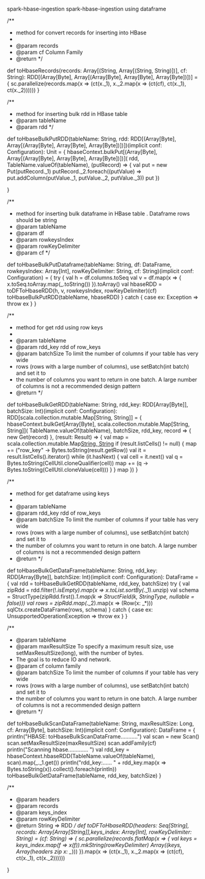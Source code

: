 spark-hbase-ingestion
spark-hbase-ingestion using dataframe


/**
   * method for convert records for inserting into HBase
   *
   * @param records
   * @param cf Column Family
   * @return
   */
   
  def toHbaseRecords(records: Array[(String, Array[(String, String)])], cf: String): RDD[(Array[Byte], Array[(Array[Byte], Array[Byte], Array[Byte])])] = {
    sc.parallelize(records.map(x => (ct(x._1), x._2.map(x => (ct(cf), ct(x._1), ct(x._2))))))
  }

  /**
   * method for inserting bulk rdd in HBase table
   * @param tableName
   * @param rdd
   */
   
  def toHbaseBulkPutRDD(tableName: String, rdd: RDD[(Array[Byte], Array[(Array[Byte], Array[Byte], Array[Byte])])])(implicit conf: Configuration): Unit = {
    hbaseContext.bulkPut[(Array[Byte], Array[(Array[Byte], Array[Byte], Array[Byte])])](
      rdd,
      TableName.valueOf(tableName),
      (putRecord) => {
        val put = new Put(putRecord._1)
        putRecord._2.foreach((putValue) => put.addColumn(putValue._1, putValue._2, putValue._3))
        put
      })

  }

  /**
   * method for inserting bulk dataframe in HBase table . Dataframe rows should be string
   * @param tableName
   * @param df
   * @param rowkeysIndex
   * @param rowKeyDelimiter
   * @param cf
   */
   
  def toHbaseBulkPutDataframe(tableName: String, df: DataFrame, rowkeysIndex: Array[Int],
                              rowKeyDelimiter: String, cf: String)(implicit conf: Configuration) = {
    try {
      val h = df.columns.toSeq
      val v = df.map(x => {
        x.toSeq.toArray.map(_.toString())
      }).toArray()
      val hbaseRDD = toDFToHbaseRDD(h, v, rowkeysIndex, rowKeyDelimiter)(cf)
      toHbaseBulkPutRDD(tableName, hbaseRDD)
    } catch {
      case ex: Exception => throw ex
    }
  }

  /**
   * method for get rdd using row keys
   *
   * @param tableName
   * @param rdd_key   rdd of row_keys
   * @param batchSize To limit the number of columns if your table has very wide
   * rows (rows with a large number of columns), use setBatch(int batch) and set it to
   * the number of columns you want to return in one batch. A large number of columns is not a recommended design pattern
   * @return
   */
   
  def toHbaseBulkGetRDD(tableName: String, rdd_key: RDD[Array[Byte]], batchSize: Int)(implicit conf: Configuration): RDD[scala.collection.mutable.Map[String, String]] = {
    hbaseContext.bulkGet[Array[Byte], scala.collection.mutable.Map[String, String]](
      TableName.valueOf(tableName),
      batchSize,
      rdd_key,
      record => {
        new Get(record)
      },
      (result: Result) => {
        val map = scala.collection.mutable.Map[String, String]()
        if (result.listCells() != null) {
          map += ("row_key" -> Bytes.toString(result.getRow))
          val it = result.listCells().iterator()
          while (it.hasNext) {
            val cell = it.next()
            val q = Bytes.toString(CellUtil.cloneQualifier(cell))
            map += (q -> Bytes.toString(CellUtil.cloneValue(cell)))
          }
        }
        map
      })
  }

  /**
   * method for get dataframe using keys
   *
   * @param tableName
   * @param rdd_key   rdd of row_keys
   * @param batchSize To limit the number of columns if your table has very wide
   * rows (rows with a large number of columns), use setBatch(int batch) and set it to
   * the number of columns you want to return in one batch. A large number of columns is not a recommended design pattern
   * @return
   */
   
  def toHbaseBulkGetDataFrame(tableName: String, rdd_key: RDD[Array[Byte]], batchSize: Int)(implicit conf: Configuration): DataFrame = {
    val rdd = toHbaseBulkGetRDD(tableName, rdd_key, batchSize)
    try {
      val zipRdd = rdd.filter(!_.isEmpty).map(x => x.toList.sortBy(_._1).unzip)
      val schema = StructType(zipRdd.first()._1.map(k => StructField(k, StringType, nullable = false)))
      val rows = zipRdd.map(_._2).map(x => (Row(x: _*)))
      sqlCtx.createDataFrame(rows, schema)
    } catch {
      case ex: UnsupportedOperationException => throw ex
    }
  }

  /**
   * @param tableName
   * @param maxResultSize To specify a maximum result size, use setMaxResultSize(long), with the number of bytes.
   * The goal is to reduce IO and network.
   * @param cf column family
   * @param batchSize To limit the number of columns if your table has very wide
   * rows (rows with a large number of columns), use setBatch(int batch) and set it to
   * the number of columns you want to return in one batch. A large number of columns is not a recommended design pattern
   * @return
   */
   
  def toHbaseBulkScanDataFrame(tableName: String, maxResultSize: Long, cf: Array[Byte], batchSize: Int)(implicit conf: Configuration): DataFrame = {
    println("HBASE: toHbaseBulkScanDataFrame...........")
    val scan = new Scan()
    scan.setMaxResultSize(maxResultSize)
    scan.addFamily(cf)
    println("Scanning hbase............. ")
    val rdd_key = hbaseContext.hbaseRDD(TableName.valueOf(tableName), scan).map(_._1.get())
    println("rdd_key:...... " + rdd_key.map(x => Bytes.toString(x)).collect().foreach(println))
    toHbaseBulkGetDataFrame(tableName, rdd_key, batchSize)
  }

   /**
 * @param headers
 * @param records
 * @param keys_index
 * @param rowKeyDelimiter
 * @return String => RDD
 */
def toDFToHbaseRDD(headers: Seq[String], records: Array[Array[String]],keys_index: Array[Int], rowKeyDelimiter: String) = (cf: String) => {
    sc.parallelize(records.flatMap(x => {
      val keys = keys_index.map(f => x(f)).mkString(rowKeyDelimiter)
      Array((keys, Array(headers zip x: _*)))
    }).map(x => (ct(x._1), x._2.map(x => (ct(cf), ct(x._1), ct(x._2))))))

  }

